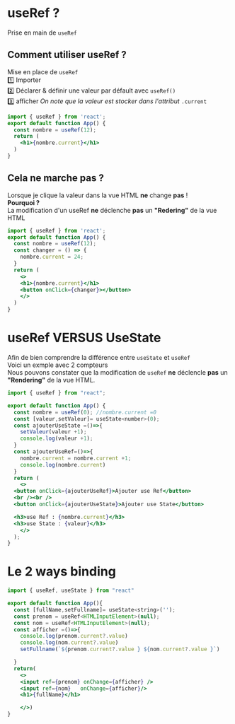 # useRef ?
Prise en main de <code>useRef</code> 
## Comment utiliser useRef ?
Mise en place de <code>useRef</code>   
:one: Importer  
:two: Déclarer  & définir une valeur par défault avec <code>useRef()</code>  
:three: afficher _On note que la valeur est stocker dans l'attribut_ <code>.current</code>  
  
```jsx
import { useRef } from 'react';
export default function App() {
  const nombre = useRef(12);
  return (
    <h1>{nombre.current}</h1>
  )
}
```
## Cela ne marche pas ?
Lorsque je clique la valeur dans la vue HTML **ne** change **pas** !    
**Pourquoi ?**  
La modification d'un useRef **ne** déclenche **pas** un **"Redering"** de la vue HTML   

```jsx
import { useRef } from 'react';
export default function App() {
  const nombre = useRef(12);
  const changer = () => {
    nombre.current = 24;
  }
  return (
    <>
    <h1>{nombre.current}</h1>
    <button onClick={changer}></button>
    </>
  )
}
```

# useRef VERSUS UseState
Afin de bien comprendre la différence entre <code>useState</code> et <code>useRef</code>    
Voici un exmple avec 2 compteurs    
Nous pouvons constater que la modification de <code>useRef</code> **ne** déclencle **pas** un **"Rendering"** de la vue HTML.

```jsx
import { useRef } from "react";

export default function App() {
  const nombre = useRef(0); //nombre.current =0
  const [valeur,setValeur]= useState<number>(0);
  const ajouterUseState =()=>{
    setValeur(valeur +1);
    console.log(valeur +1);
  }
  const ajouterUseRef=()=>{
    nombre.current = nombre.current +1;
    console.log(nombre.current)
  }
  return (
    <>
  <button onClick={ajouterUseRef}>Ajouter use Ref</button>
  <br /><br />
  <button onClick={ajouterUseState}>Ajouter use State</button>

  <h3>use Ref : {nombre.current}</h3>
  <h3>use State : {valeur}</h3>
    </>
  );
}
```

# Le 2 ways binding 



```jsx
import { useRef, useState } from "react"

export default function App(){
  const [fullName,setFullname]= useState<string>('');
  const prenom = useRef<HTMLInputElement>(null);
  const nom = useRef<HTMLInputElement>(null);
  const afficher =()=>{
    console.log(prenom.current?.value)
    console.log(nom.current?.value)
    setFullname(`${prenom.current?.value } ${nom.current?.value }`)

  }
  return(
    <>
    <input ref={prenom} onChange={afficher} />
    <input ref={nom}   onChange={afficher}/>
    <h1>{fullName}</h1>

    </>)
}
```